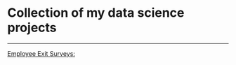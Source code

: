 # Collection of my data science projects
---
[Employee Exit Surveys:](https://github.com/Mats44/data_science_projects/blob/main/cleaning_exit_surveys/cleaning_exit_surveys.ipynb)
